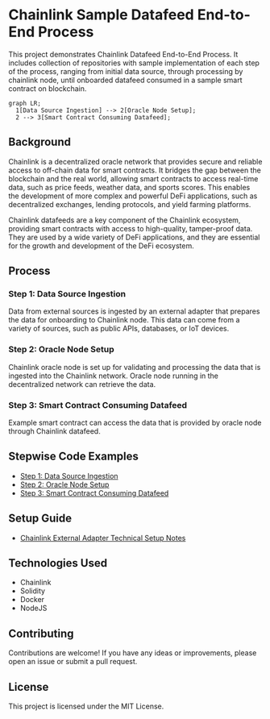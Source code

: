 # Chainlink Sample Datafeed End-to-End Process

This project demonstrates Chainlink Datafeed End-to-End Process. It includes collection of repositories with sample  implementation of each step of the process, ranging from initial data source, through processing by chainlink node, until onboarded datafeed consumed in a sample smart contract on blockchain.

```mermaid 
graph LR;
  1[Data Source Ingestion] --> 2[Oracle Node Setup];
  2 --> 3[Smart Contract Consuming Datafeed];
```
## Background

Chainlink is a decentralized oracle network that provides secure and reliable access to off-chain data for smart contracts. It bridges the gap between the blockchain and the real world, allowing smart contracts to access real-time data, such as price feeds, weather data, and sports scores. This enables the development of more complex and powerful DeFi applications, such as decentralized exchanges, lending protocols, and yield farming platforms.

Chainlink datafeeds are a key component of the Chainlink ecosystem, providing smart contracts with access to high-quality, tamper-proof data. They are used by a wide variety of DeFi applications, and they are essential for the growth and development of the DeFi ecosystem.

## Process

### Step 1: Data Source Ingestion

Data from external sources is ingested by an external adapter that prepares the data for onboarding to Chainlink node. This data can come from a variety of sources, such as public APIs, databases, or IoT devices. 

### Step 2: Oracle Node Setup

Chainlink oracle node is set up for validating and processing the data that is ingested into the Chainlink network. Oracle node running in the decentralized network can retrieve the data. 

### Step 3: Smart Contract Consuming Datafeed

Example smart contract can access the data that is provided by oracle node through Chainlink datafeed. 

## Stepwise Code Examples
- [Step 1: Data Source Ingestion](https://github.com/st-mn/chainlink-sample-datafeed-process-e2e/tree/main/1-chainlink-adapter-master/openweathermap_cl_ea-master)
- [Step 2: Oracle Node Setup](https://github.com/st-mn/chainlink-sample-datafeed-process-e2e/tree/main/2-chainlink-node-compose-master)
- [Step 3: Smart Contract Consuming Datafeed](https://github.com/st-mn/chainlink-sample-datafeed-process-e2e/tree/main/4-chainlink-feed-sample-main)

## Setup Guide
- [Chainlink External Adapter Technical Setup Notes](https://docs.google.com/document/d/1z6y9ewhPf1cQqMXrHBjlBLKsYk--tkawSwe3xIunTfM/edit#heading=h.e29xadvmt3o7)

## Technologies Used
- Chainlink
- Solidity
- Docker
- NodeJS

## Contributing

Contributions are welcome! If you have any ideas or improvements, please open an issue or submit a pull request.

## License

This project is licensed under the MIT License.


